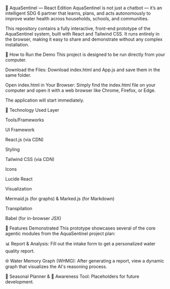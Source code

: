 🌊 AquaSentinel — React Edition
AquaSentinel is not just a chatbot — it’s an intelligent SDG 6 partner that learns, plans, and acts autonomously to improve water health across households, schools, and communities.

This repository contains a fully interactive, front-end prototype of the AquaSentinel system, built with React and Tailwind CSS. It runs entirely in the browser, making it easy to share and demonstrate without any complex installation.

🚀 How to Run the Demo
This project is designed to be run directly from your computer.

Download the Files:
Download index.html and App.js and save them in the same folder.

Open index.html in Your Browser:
Simply find the index.html file on your computer and open it with a web browser like Chrome, Firefox, or Edge.

The application will start immediately.

🔧 Technology Used
Layer

Tools/Frameworks

UI Framework

React.js (via CDN)

Styling

Tailwind CSS (via CDN)

Icons

Lucide React

Visualization

Mermaid.js (for graphs) & Marked.js (for Markdown)

Transpilation

Babel (for in-browser JSX)

🧠 Features Demonstrated
This prototype showcases several of the core agentic modules from the AquaSentinel project plan:

📊 Report & Analysis: Fill out the intake form to get a personalized water quality report.

🌐 Water Memory Graph (WHMG): After generating a report, view a dynamic graph that visualizes the AI's reasoning process.

📅 Seasonal Planner & 🎨 Awareness Tool: Placeholders for future development.
